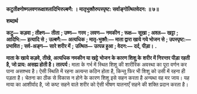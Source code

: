 **कटुतीक्ष्णोष्णलवणरूक्षाश्लादिभिरुल्बणै: ।** **मातृभुक्तैरुपस्पृष्ट: सर्वाङ्गोत्थितवेदन: ॥ ७॥** 

**शब्दार्थ** 

**कटु—** **कड़वा** **; तीक्ष्ण—** **तीता** **; उष्ण—** **गरम** **; लवण—** **नमकीन** **; रूक्ष—** **सूखा** **; अश्ल—** **खट्टा** **; आदिभि:—** **इत्यादि से** **;** **उल्बणै:—** **अत्यधिक** **; मातृ-भुक्तै:—** **माता द्वारा खाये गये भोजन से** **; उपस्पृष्ट:—** **प्रभावित** **; सर्व-अङ्ग—** **सारे शरीर में** **;** **उत्थित—** **उत्पन्न हुआ** **; वेदन:—** **दर्द, पीड़ा।** **.** 

**माता के खाये कड़वे, तीखे, अत्यधिक नमकीन या खट्टे भोजन के कारण शिशु के** **शरीर में निरन्तर पीड़ा रहती है, जो प्राय: असह्य होती है।** **तात्पर्य :** माता के गर्भ में स्थित शिशु की शारीरिक अवस्था का पूरा वर्णन कर पाना असश्भव है। ऐसी स्थिति में रहना अत्यन्त कठिन होता है, किन्तु फिर भी शिशु को उसी में रहना ही पड़ता है। चेतना का ठीक से विकास न होने के कारण शिशु इसे सहन करता है अन्यथा वह मर जाय। यह माया का आशीर्वाद है, जो कष्ट सहने वाले शरीर को ऐसी भीषण यातनाएँ सहने की शक्ति प्रदान करता है।  